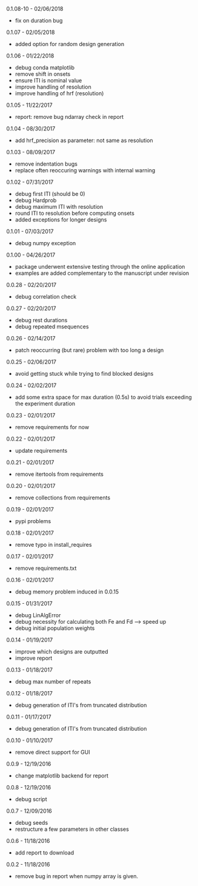 0.1.08-10 - 02/06/2018
* fix on duration bug

0.1.07 - 02/05/2018
* added option for random design generation

0.1.06 - 01/22/2018
* debug conda matplotlib
* remove shift in onsets
* ensure ITI is nominal value
* improve handling of resolution
* improve handling of hrf (resolution)

0.1.05 - 11/22/2017
* report: remove bug ndarray check in report

0.1.04 - 08/30/2017
* add hrf_precision as parameter: not same as resolution

0.1.03 - 08/09/2017
* remove indentation bugs
* replace often reoccuring warnings with internal warning

0.1.02 - 07/31/2017
* debug first ITI (should be 0)
* debug Hardprob
* debug maximum ITI with resolution
* round ITI to resolution before computing onsets
* added exceptions for longer designs

0.1.01 - 07/03/2017
* debug numpy exception

0.1.00 - 04/26/2017
* package underwent extensive testing through the online application
* examples are added complementary to the manuscript under revision

0.0.28 - 02/20/2017
* debug correlation check

0.0.27 - 02/20/2017
* debug rest durations
* debug repeated msequences

0.0.26 - 02/14/2017
* patch reoccurring (but rare) problem with too long a design

0.0.25 - 02/06/2017
* avoid getting stuck while trying to find blocked designs

0.0.24 - 02/02/2017
* add some extra space for max duration (0.5s) to avoid trials exceeding the experiment duration

0.0.23 - 02/01/2017
* remove requirements for now

0.0.22 - 02/01/2017
* update requirements

0.0.21 - 02/01/2017
* remove itertools from requirements

0.0.20 - 02/01/2017
* remove collections from requirements

0.0.19 - 02/01/2017
* pypi problems

0.0.18 - 02/01/2017
* remove typo in install_requires

0.0.17 - 02/01/2017
* remove requirements.txt

0.0.16 - 02/01/2017
* debug memory problem induced in 0.0.15

0.0.15 - 01/31/2017
* debug LinAlgError
* debug necessity for calculating both Fe and Fd --> speed up
* debug initial population weights

0.0.14 - 01/19/2017
* improve which designs are outputted
* improve report

0.0.13 - 01/18/2017
* debug max number of repeats

0.0.12 - 01/18/2017
* debug generation of ITI's from truncated distribution

0.0.11 - 01/17/2017
* debug generation of ITI's from truncated distribution

0.0.10 - 01/10/2017
* remove direct support for GUI

0.0.9 - 12/19/2016
* change matplotlib backend for report

0.0.8 - 12/19/2016
* debug script

0.0.7 - 12/09/2016
* debug seeds
* restructure a few parameters in other classes

0.0.6 - 11/18/2016
* add report to download

0.0.2 - 11/18/2016
* remove bug in report when numpy array is given.
